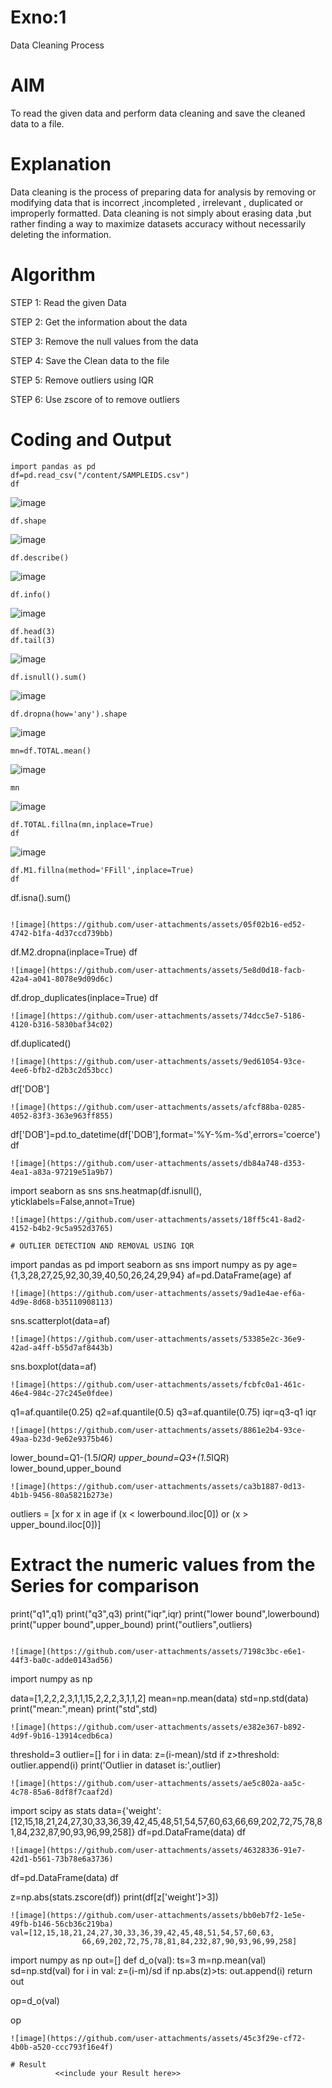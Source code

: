 # Exno:1
Data Cleaning Process

# AIM
To read the given data and perform data cleaning and save the cleaned data to a file.

# Explanation
Data cleaning is the process of preparing data for analysis by removing or modifying data that is incorrect ,incompleted , irrelevant , duplicated or improperly formatted. Data cleaning is not simply about erasing data ,but rather finding a way to maximize datasets accuracy without necessarily deleting the information.

# Algorithm
STEP 1: Read the given Data

STEP 2: Get the information about the data

STEP 3: Remove the null values from the data

STEP 4: Save the Clean data to the file

STEP 5: Remove outliers using IQR

STEP 6: Use zscore of to remove outliers

# Coding and Output
```
import pandas as pd
df=pd.read_csv("/content/SAMPLEIDS.csv")
df
```
![image](https://github.com/user-attachments/assets/b5b44c4b-4108-46a0-bc78-65a1d0a2d6da)

```
df.shape
```
![image](https://github.com/user-attachments/assets/593e367f-0789-4160-bcc9-1056afd90262)

```
df.describe()
```
![image](https://github.com/user-attachments/assets/ccb4e728-a07d-4a4a-a86c-57afbe89b834)

```
df.info()
```
![image](https://github.com/user-attachments/assets/f400d3f2-d94f-489b-9f68-79dd7f74d046)

```
df.head(3)
df.tail(3)
```
![image](https://github.com/user-attachments/assets/c7dcb1ed-2977-48d7-8a4a-82a116202f52)
```
df.isnull().sum()
```
![image](https://github.com/user-attachments/assets/3c4564f5-273a-4df8-8093-50052c32e054)
```
df.dropna(how='any').shape
```
![image](https://github.com/user-attachments/assets/ae7c08ad-7fea-48e9-be18-12dfb71b1c5d)
```
mn=df.TOTAL.mean()
```
![image](https://github.com/user-attachments/assets/dd560c24-2836-4581-bd30-6bd26800883e)
```
mn
```
![image](https://github.com/user-attachments/assets/8adb0353-1b5c-429b-8cef-bca6e5585841)

```
df.TOTAL.fillna(mn,inplace=True)
df
```
![image](https://github.com/user-attachments/assets/e7ee36e9-2e34-4b22-9881-240d65ac864d)
```
df.M1.fillna(method='FFill',inplace=True)
df
```
df.isna().sum()
```

![image](https://github.com/user-attachments/assets/05f02b16-ed52-4742-b1fa-4d37ccd739bb)
```
df.M2.dropna(inplace=True)
df
```
![image](https://github.com/user-attachments/assets/5e8d0d18-facb-42a4-a041-8078e9d09d6c)
```
df.drop_duplicates(inplace=True)
df
```
![image](https://github.com/user-attachments/assets/74dcc5e7-5186-4120-b316-5830baf34c02)
```
df.duplicated()
```
![image](https://github.com/user-attachments/assets/9ed61054-93ce-4ee6-bfb2-d2b3c2d53bcc)
```
df['DOB']
```
![image](https://github.com/user-attachments/assets/afcf88ba-0285-4052-83f3-363e963ff855)
```
df['DOB']=pd.to_datetime(df['DOB'],format='%Y-%m-%d',errors='coerce')
df
```
![image](https://github.com/user-attachments/assets/db84a748-d353-4ea1-a83a-97219e51a9b7)
```
import seaborn as sns
sns.heatmap(df.isnull(), yticklabels=False,annot=True)
```
![image](https://github.com/user-attachments/assets/18ff5c41-8ad2-4152-b4b2-9c5a952d3765)

# OUTLIER DETECTION AND REMOVAL USING IQR

```
import pandas as pd
import seaborn as sns
import numpy as py
age={1,3,28,27,25,92,30,39,40,50,26,24,29,94}
af=pd.DataFrame(age)
af
```
![image](https://github.com/user-attachments/assets/9ad1e4ae-ef6a-4d9e-8d68-b35110908113)
```
sns.scatterplot(data=af)

```
![image](https://github.com/user-attachments/assets/53385e2c-36e9-42ad-a4ff-b55d7af8443b)
```
sns.boxplot(data=af)
```
![image](https://github.com/user-attachments/assets/fcbfc0a1-461c-46e4-984c-27c245e0fdee)

```
q1=af.quantile(0.25)
q2=af.quantile(0.5)
q3=af.quantile(0.75)
iqr=q3-q1
iqr
```
![image](https://github.com/user-attachments/assets/8861e2b4-93ce-49aa-b23d-9e62e9375b46)

```
lower_bound=Q1-(1.5*IQR)
upper_bound=Q3+(1.5*IQR)
lower_bound,upper_bound
```
![image](https://github.com/user-attachments/assets/ca3b1887-0d13-4b1b-9456-80a5821b273e)
```
outliers = [x for x in age if (x < lowerbound.iloc[0]) or (x > upper_bound.iloc[0])]
# Extract the numeric values from the Series for comparison
print("q1",q1)
print("q3",q3)
print("iqr",iqr)
print("lower bound",lowerbound)
print("upper bound",upper_bound)
print("outliers",outliers)
```

![image](https://github.com/user-attachments/assets/7198c3bc-e6e1-44f3-ba0c-adde0143ad56)

```
import numpy as np

data=[1,2,2,2,3,1,1,15,2,2,2,3,1,1,2]
mean=np.mean(data)
std=np.std(data)
print("mean:",mean)
print("std",std)
```
![image](https://github.com/user-attachments/assets/e382e367-b892-4d9f-9b16-13914cedb6ca)
```
threshold=3
outlier=[]
for i in data:
  z=(i-mean)/std
  if z>threshold:
    outlier.append(i)
    print('Outlier in dataset is:',outlier)
```
![image](https://github.com/user-attachments/assets/ae5c802a-aa5c-4c78-85a6-8df8f7caaf2d)
```
import scipy as stats
data={'weight':[12,15,18,21,24,27,30,33,36,39,42,45,48,51,54,57,60,63,66,69,202,72,75,78,81,84,232,87,90,93,96,99,258]}
df=pd.DataFrame(data)
df
```
![image](https://github.com/user-attachments/assets/46328336-91e7-42d1-b561-73b78e6a3736)
```
df=pd.DataFrame(data)
df

z=np.abs(stats.zscore(df))
print(df[z['weight']>3])
```
![image](https://github.com/user-attachments/assets/bb0eb7f2-1e5e-49fb-b146-56cb36c219ba)
val=[12,15,18,21,24,27,30,33,36,39,42,45,48,51,54,57,60,63,
                66,69,202,72,75,78,81,84,232,87,90,93,96,99,258]
```
import numpy as np
out=[]
def d_o(val):
  ts=3
  m=np.mean(val)
  sd=np.std(val)
  for i in val:
    z=(i-m)/sd
    if np.abs(z)>ts:
      out.append(i)
  return out

op=d_o(val)

op
```
![image](https://github.com/user-attachments/assets/45c3f29e-cf72-4b0b-a520-ccc793f16e4f)

# Result
          <<include your Result here>>

